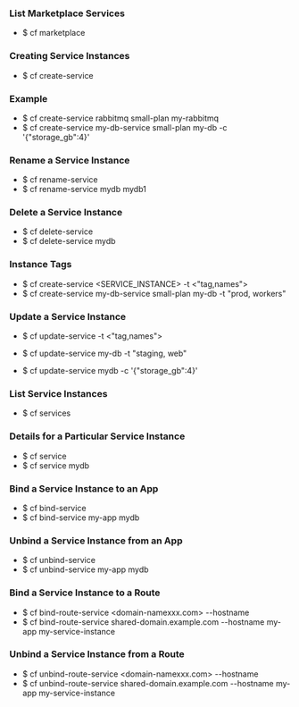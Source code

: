 ### List Marketplace Services
* $ cf marketplace


### Creating Service Instances
* $ cf create-service <service-name> <plan> <serice-instace-name>

### Example
* $ cf create-service rabbitmq small-plan my-rabbitmq
* $ cf create-service my-db-service small-plan my-db -c '{"storage_gb":4}'

### Rename a Service Instance
* $ cf rename-service <old-serice-instace-name>  <new-serice-instace-name>
* $ cf rename-service mydb mydb1

### Delete a Service Instance
* $ cf delete-service <serice-instace-name>
* $ cf delete-service mydb

### Instance Tags
* $ cf create-service <SERVICE> <PLAN> <SERVICE_INSTANCE> -t <"tag,names">
* $ cf create-service my-db-service small-plan my-db -t "prod, workers"

### Update a Service Instance
* $ cf update-service <serice-instace-name> -t <"tag,names">

* $ cf update-service my-db -t "staging, web"
* $ cf update-service mydb -c '{"storage_gb":4}'


### List Service Instances
* $ cf services

### Details for a Particular Service Instance
* $ cf service <service-name>
* $ cf service mydb

### Bind a Service Instance to an App
* $ cf bind-service <application-name> <service-name>
* $ cf bind-service my-app mydb

### Unbind a Service Instance from an App
* $ cf unbind-service <application-name> <service-name>
* $ cf unbind-service my-app mydb

### Bind a Service Instance to a Route
* $ cf bind-route-service <domain-namexxx.com> --hostname <application-name> <service-instance-name>
* $ cf bind-route-service shared-domain.example.com --hostname my-app my-service-instance

### Unbind a Service Instance from a Route
* $ cf unbind-route-service <domain-namexxx.com> --hostname <application-name> <service-instance-name>
* $ cf unbind-route-service shared-domain.example.com --hostname my-app my-service-instance
